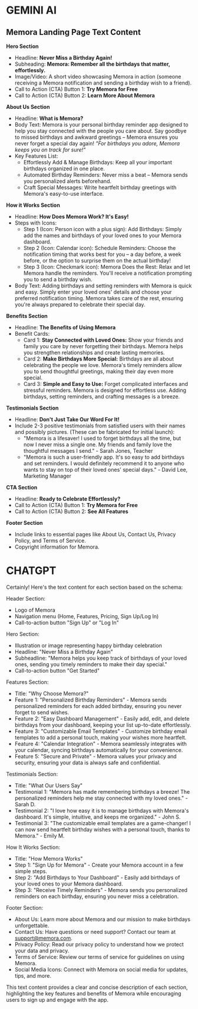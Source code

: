 # GEMINI AI
## Memora Landing Page Text Content

**Hero Section**

* Headline: **Never Miss a Birthday Again!**
* Subheading: **Memora: Remember all the birthdays that matter, effortlessly.**
* Image/Video: A short video showcasing Memora in action (someone receiving a Memora notification and sending a birthday wish to a friend).
* Call to Action (CTA) Button 1: **Try Memora for Free**
* Call to Action (CTA) Button 2: **Learn More About Memora**

**About Us Section**

* Headline: **What is Memora?**
* Body Text: Memora is your personal birthday reminder app designed to help you stay connected with the people you care about.  Say goodbye to missed birthdays and awkward greetings – Memora ensures you never forget a special day again! *"For birthdays you adore, Memora keeps you on track for sure!"*
* Key Features List:
    * Effortlessly Add & Manage Birthdays: Keep all your important birthdays organized in one place.
    * Automated Birthday Reminders: Never miss a beat – Memora sends you personalized alerts beforehand.
    * Craft Special Messages: Write heartfelt birthday greetings with Memora's easy-to-use interface.

**How it Works Section**

* Headline: **How Does Memora Work? It's Easy!**
* Steps with Icons:
    * Step 1 (Icon: Person icon with a plus sign): Add Birthdays: Simply add the names and birthdays of your loved ones to your Memora dashboard.
    * Step 2 (Icon: Calendar icon): Schedule Reminders: Choose the notification timing that works best for you – a day before, a week before, or the option to surprise them on the actual birthday!
    * Step 3 (Icon: Checkmark icon): Memora Does the Rest: Relax and let Memora handle the reminders. You'll receive a notification prompting you to send a birthday wish.
* Body Text: Adding birthdays and setting reminders with Memora is quick and easy. Simply enter your loved ones' details and choose your preferred notification timing. Memora takes care of the rest, ensuring you're always prepared to celebrate their special day.

**Benefits Section**

* Headline: **The Benefits of Using Memora**
* Benefit Cards:
    * Card 1: **Stay Connected with Loved Ones:** Show your friends and family you care by never forgetting their birthdays. Memora helps you strengthen relationships and create lasting memories.
    * Card   2: **Make Birthdays More Special:** Birthdays are all about celebrating the people we love. Memora's timely reminders allow you to send thoughtful greetings, making their day even more special.
    * Card 3: **Simple and Easy to Use:** Forget complicated interfaces and stressful reminders. Memora is designed for effortless use. Adding birthdays, setting reminders, and crafting messages is a breeze.

**Testimonials Section**

* Headline: **Don't Just Take Our Word For It!**
* Include 2-3 positive testimonials from satisfied users with their names and possibly pictures. (These can be fabricated for initial launch):
    * "Memora is a lifesaver! I used to forget birthdays all the time, but now I never miss a single one. My friends and family love the thoughtful messages I send." - Sarah Jones, Teacher
    * "Memora is such a user-friendly app. It's so easy to add birthdays and set reminders. I would definitely recommend it to anyone who wants to stay on top of their loved ones' special days." - David Lee, Marketing Manager

**CTA Section**

* Headline: **Ready to Celebrate Effortlessly?**
* Call to Action (CTA) Button 1: **Try Memora for Free**
* Call to Action (CTA) Button 2: **See All Features**

**Footer Section**

* Include links to essential pages like About Us, Contact Us, Privacy Policy, and Terms of Service.
* Copyright information for Memora. 


# CHATGPT
  Certainly! Here's the text content for each section based on the schema:

Header Section:
- Logo of Memora
- Navigation menu (Home, Features, Pricing, Sign Up/Log In)
- Call-to-action button "Sign Up" or "Log In"

Hero Section:
- Illustration or image representing happy birthday celebration
- Headline: "Never Miss a Birthday Again"
- Subheadline: "Memora helps you keep track of birthdays of your loved ones, sending you timely reminders to make their day special."
- Call-to-action button "Get Started"

Features Section:
- Title: "Why Choose Memora?"
- Feature 1: "Personalized Birthday Reminders" - Memora sends personalized reminders for each added birthday, ensuring you never forget to send wishes.
- Feature 2: "Easy Dashboard Management" - Easily add, edit, and delete birthdays from your dashboard, keeping your list up-to-date effortlessly.
- Feature 3: "Customizable Email Templates" - Customize birthday email templates to add a personal touch, making your wishes more heartfelt.
- Feature 4: "Calendar Integration" - Memora seamlessly integrates with your calendar, syncing birthdays automatically for your convenience.
- Feature 5: "Secure and Private" - Memora values your privacy and security, ensuring your data is always safe and confidential.

Testimonials Section:
- Title: "What Our Users Say"
- Testimonial 1: "Memora has made remembering birthdays a breeze! The personalized reminders help me stay connected with my loved ones." - Sarah D.
- Testimonial 2: "I love how easy it is to manage birthdays with Memora's dashboard. It's simple, intuitive, and keeps me organized." - John S.
- Testimonial 3: "The customizable email templates are a game-changer! I can now send heartfelt birthday wishes with a personal touch, thanks to Memora." - Emily M.

How It Works Section:
- Title: "How Memora Works"
- Step 1: "Sign Up for Memora" - Create your Memora account in a few simple steps.
- Step 2: "Add Birthdays to Your Dashboard" - Easily add birthdays of your loved ones to your Memora dashboard.
- Step 3: "Receive Timely Reminders" - Memora sends you personalized reminders on each birthday, ensuring you never miss a celebration.

Footer Section:
- About Us: Learn more about Memora and our mission to make birthdays unforgettable.
- Contact Us: Have questions or need support? Contact our team at support@memora.com.
- Privacy Policy: Read our privacy policy to understand how we protect your data and privacy.
- Terms of Service: Review our terms of service for guidelines on using Memora.
- Social Media Icons: Connect with Memora on social media for updates, tips, and more.

This text content provides a clear and concise description of each section, highlighting the key features and benefits of Memora while encouraging users to sign up and engage with the app.